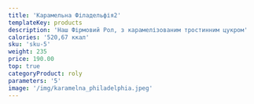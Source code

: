 ```yaml
---
title: 'Карамельна Філадельфія2'
templateKey: products
description: 'Наш Фірмовий Рол, з карамелізованим тростинним цукром'
calories: '520,67 ккал'
sku: 'sku-5'
weight: 235
price: 190.00
top: true
categoryProduct: roly
parameters: '5'
image: '/img/karamelna_philadelphia.jpeg'
---
```

